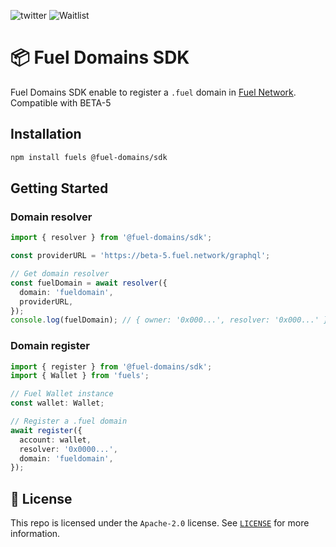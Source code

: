 ![twitter](https://img.shields.io/twitter/follow/fuel_domains?style=social)
![Waitlist](https://img.shields.io/badge/Fuel_Domais-Waitlist-green?link=https%3A%2F%2Ffuel.domains)


# 📦 Fuel Domains SDK

Fuel Domains SDK enable to register a `.fuel` domain in [Fuel Network](https://www.fuel.network/).
Compatible with BETA-5

## Installation

```bash
npm install fuels @fuel-domains/sdk
```

## Getting Started

### Domain resolver
```ts
import { resolver } from '@fuel-domains/sdk';

const providerURL = 'https://beta-5.fuel.network/graphql';

// Get domain resolver
const fuelDomain = await resolver({
  domain: 'fueldomain',
  providerURL,
});
console.log(fuelDomain); // { owner: '0x000...', resolver: '0x000...' }
```

### Domain register
```ts
import { register } from '@fuel-domains/sdk';
import { Wallet } from 'fuels';

// Fuel Wallet instance
const wallet: Wallet;

// Register a .fuel domain 
await register({
  account: wallet,
  resolver: '0x0000...',
  domain: 'fueldomain',
});
```

## 📜 License

This repo is licensed under the `Apache-2.0` license. See [`LICENSE`](./LICENSE) for more information.
